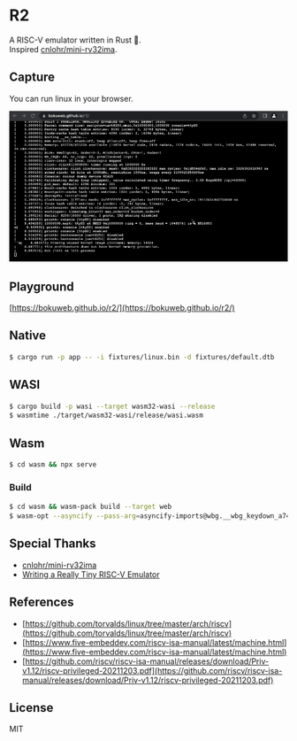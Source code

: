 # R2

A RISC-V emulator written in Rust :crab:.  
Inspired [cnlohr/mini-rv32ima](https://github.com/cnlohr/mini-rv32ima).

## Capture

You can run linux in your browser.

![capture](https://github.com/bokuweb/r2/blob/main/capture.gif?raw=true)

## Playground

[https://bokuweb.github.io/r2/](https://bokuweb.github.io/r2/)

## Native

```sh
$ cargo run -p app -- -i fixtures/linux.bin -d fixtures/default.dtb
```

## WASI

```sh
$ cargo build -p wasi --target wasm32-wasi --release
$ wasmtime ./target/wasm32-wasi/release/wasi.wasm
```

## Wasm

```sh
$ cd wasm && npx serve
```

### Build

```sh
$ cd wasm && wasm-pack build --target web
$ wasm-opt --asyncify --pass-arg=asyncify-imports@wbg.__wbg_keydown_a74a85d9b977730c pkg/wasm_bg.wasm -o out.wasm
```

## Special Thanks

- [cnlohr/mini-rv32ima](https://github.com/cnlohr/mini-rv32ima)
- [Writing a Really Tiny RISC-V Emulator](https://www.youtube.com/watch?v=YT5vB3UqU_E)

## References

- [https://github.com/torvalds/linux/tree/master/arch/riscv](https://github.com/torvalds/linux/tree/master/arch/riscv)
- [https://www.five-embeddev.com/riscv-isa-manual/latest/machine.html](https://www.five-embeddev.com/riscv-isa-manual/latest/machine.html)
- [https://github.com/riscv/riscv-isa-manual/releases/download/Priv-v1.12/riscv-privileged-20211203.pdf](https://github.com/riscv/riscv-isa-manual/releases/download/Priv-v1.12/riscv-privileged-20211203.pdf)

## License

MIT
